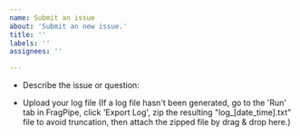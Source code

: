 ```yaml
---
name: Submit an issue
about: 'Submit an new issue.'
title: ''
labels: ''
assignees: ''

---
```


- Describe the issue or question:



- Upload your log file
(If a log file hasn't been generated, go to the 'Run' tab in FragPipe, click 'Export Log', zip the resulting "log_[date_time].txt" file to avoid truncation, then attach the zipped file by drag & drop here.)